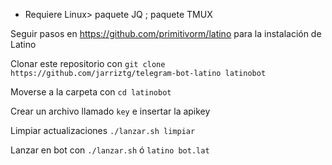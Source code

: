 - Requiere Linux> paquete JQ ; paquete TMUX

Seguir pasos en https://github.com/primitivorm/latino para la instalación de Latino

Clonar este repositorio con `git clone https://github.com/jarriztg/telegram-bot-latino latinobot`

Moverse a la carpeta con `cd latinobot`

Crear un archivo llamado `key` e insertar la apikey

Limpiar actualizaciones `./lanzar.sh limpiar`

Lanzar en bot con `./lanzar.sh` ó `latino bot.lat`
